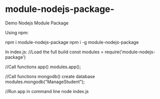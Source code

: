 # module-nodejs-package-

Demo Nodejs Module Package

Using npm:

npm i module-nodejs-package
npm i -g module-nodejs-package

In index.js:
//Load the full build
const modules = require('module-nodejs-package')

//Call functions app()
modules.app();

//Call functions mongodb() create database
modules.mongodb("ManageStudent");

//Run app in command line
node index.js
